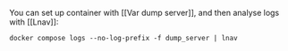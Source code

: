 You can set up container with [[Var dump server]], and then analyse logs with [[Lnav]]:

```shell
docker compose logs --no-log-prefix -f dump_server | lnav
```